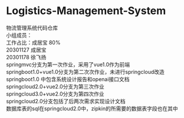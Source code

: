 # Logistics-Management-System
物流管理系统代码仓库  
小组成员：  
工作占比：成居宝 80%   
20301127 成居宝  
20301178 徐飞扬  
springmvc分支为第一次作业，采用了vue1.0作为前端   
springboot1.0+vue1.0分支为第二次次作业，未进行springcloud改造  
springboot1.0 中包含系统设计报告和openai接口文档  
springcloud2.0+vue2.0分支为第三次作业  
springcloud3.0+vue2.0分支为第四次作业  
springcloud2.0分支包括了后两次需求实现设计文档  
数据库表的sql在springcloud2.0中，zipkin的所需要的数据表字段也在其中
